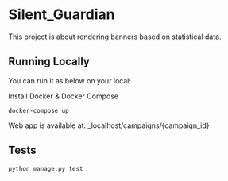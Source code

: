 # Silent_Guardian
 
 This project is about rendering banners based on statistical data.

## Running Locally
You can run it as below on your local:

Install Docker & Docker Compose

```
docker-compose up
```

Web app is available at: _localhost/campaigns/{campaign_id}


## Tests
```
python manage.py test
```

